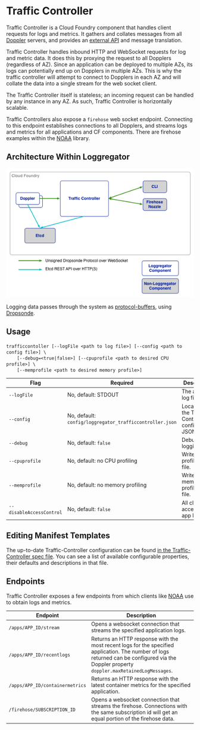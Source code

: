 # Traffic Controller

Traffic Controller is a Cloud Foundry component that handles client requests for logs and metrics. It gathers and collates messages from all [Doppler](../doppler) servers, and provides an [external API](https://github.com/cloudfoundry/noaa) and message translation.

Traffic Controller handles inbound HTTP and WebSocket requests for log and metric data. It does this by proxying the request to all Dopplers (regardless of AZ). Since an application can be deployed to multiple AZs, its logs can potentially end up on Dopplers in multiple AZs. This is why the traffic controller will attempt to connect to Dopplers in each AZ and will collate the data into a single stream for the web socket client.

The Traffic Controller itself is stateless; an incoming request can be handled by any instance in any AZ. As such, Traffic Controller is horizontally scalable.

Traffic Controllers also expose a ```firehose``` web socket endpoint. Connecting to this endpoint establishes connections to all Dopplers, and streams logs and metrics for all applications and CF components. There are firehose examples within the [NOAA](https://github.com/cloudfoundry/noaa) library.

## Architecture Within Loggregator

![Loggregator Diagram](../../docs/trafficcontroller.png)

Logging data passes through the system as [protocol-buffers](https://github.com/google/protobuf), using [Dropsonde](https://github.com/cloudfoundry/dropsonde).


## Usage
```
trafficcontoller [--logFile <path to log file>] [--config <path to config file>] \
    [--debug=<true|false>] [--cpuprofile <path to desired CPU profile>] \
    [--memprofile <path to desired memory profile>]
```

| Flag               | Required                               | Description                                     |
|--------------------|----------------------------------------|-------------------------------------------------|
| ```--logFile```    | No, default: STDOUT                    | The agent log file.                             |
| ```--config``` | No, default: ```config/loggregator_trafficcontroller.json``` | Location of the Traffic Controller configuration JSON file. |
| ```--debug```      | No, default: ```false```               | Debug logging                                   |
| ```--cpuprofile``` | No, default: no CPU profiling          | Write CPU profile to a file.                    |
| ```--memprofile``` | No, default: no memory profiling       | Write memory profile to a file.                 |
| ```--disableAccessControl``` | No, default: ```false```     | All clients' access to app logs                 |

## Editing Manifest Templates
The up-to-date Traffic-Controller configuration can be found [in the Traffic-Controller spec file](../../jobs/loggregator_trafficcontroller/spec). You can see a list of available configurable properties, their defaults and descriptions in that file. 

## Endpoints
Traffic Controller exposes a few endpoints from which clients like [NOAA](https://github.com/cloudfoundry/noaa) use to obtain logs and metrics.

| Endpoint                      | Description                                                    |
|-------------------------------|----------------------------------------------------------------|
|`/apps/APP_ID/stream`          | Opens a websocket connection that streams the specified application logs.|
|`/apps/APP_ID/recentlogs`      | Returns an HTTP response with the most recent logs for the specified application. The number of logs returned can be configured via the Doppler property `doppler.maxRetainedLogMessages`.|
|`/apps/APP_ID/containermetrics`| Returns an HTTP response with the latest container metrics for the specified application. |
|`/firehose/SUBSCRIPTION_ID`    | Opens a websocket connection that streams the firehose. Connections with the same subscription id will get an equal portion of the firehose data.|
